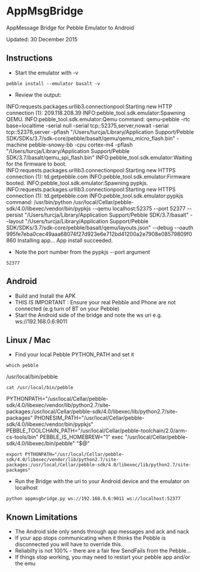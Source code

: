 # AppMsgBridge
AppMessage Bridge for Pebble Emulator to Android

Updated: 30 December 2015

Instructions
------------

* Start the emulator with -v

`pebble install --emulator basalt -v`

* Review the output:

INFO:requests.packages.urllib3.connectionpool:Starting new HTTP connection (1): 209.118.208.39
INFO:pebble_tool.sdk.emulator:Spawning QEMU.
INFO:pebble_tool.sdk.emulator:Qemu command: qemu-pebble -rtc base=localtime -serial null -serial tcp::52375,server,nowait -serial tcp::52376,server -pflash "/Users/turcja/Library/Application Support/Pebble SDK/SDKs/3.7/sdk-core/pebble/basalt/qemu/qemu_micro_flash.bin" -machine pebble-snowy-bb -cpu cortex-m4 -pflash "/Users/turcja/Library/Application Support/Pebble SDK/3.7/basalt/qemu_spi_flash.bin"
INFO:pebble_tool.sdk.emulator:Waiting for the firmware to boot.
INFO:requests.packages.urllib3.connectionpool:Starting new HTTPS connection (1): td.getpebble.com
INFO:pebble_tool.sdk.emulator:Firmware booted.
INFO:pebble_tool.sdk.emulator:Spawning pypkjs.
INFO:requests.packages.urllib3.connectionpool:Starting new HTTPS connection (1): td.getpebble.com
INFO:pebble_tool.sdk.emulator:pypkjs command: /usr/bin/python /usr/local/Cellar/pebble-sdk/4.0/libexec/vendor/bin/pypkjs --qemu localhost:52375 --port 52377 --persist "/Users/turcja/Library/Application Support/Pebble SDK/3.7/basalt" --layout "/Users/turcja/Library/Application Support/Pebble SDK/SDKs/3.7/sdk-core/pebble/basalt/qemu/layouts.json" --debug --oauth 995fe7eba0cec49aaa68074f27d923e6e712bd41200a2e7908e08579809f0860
Installing app...
App install succeeded.

* Note the port number from the pypkjs --port argument

`52377`

Android
-
* Build and Install the APK
* THIS IS IMPORTANT : Ensure your real Pebble and Phone are not connected (e.g turn of BT on your Pebble)
* Start the Android side of the bridge and note the ws uri e.g. ws://192.168.0.6:9011

Linux / Mac
-
* Find your local Pebble PYTHON_PATH and set it

`which pebble`

/usr/local/bin/pebble

`cat /usr/local/bin/pebble`

PYTHONPATH="/usr/local/Cellar/pebble-sdk/4.0/libexec/vendor/lib/python2.7/site-packages:/usr/local/Cellar/pebble-sdk/4.0/libexec/lib/python2.7/site-packages" PHONESIM_PATH="/usr/local/Cellar/pebble-sdk/4.0/libexec/vendor/bin/pypkjs" PEBBLE_TOOLCHAIN_PATH="/usr/local/Cellar/pebble-toolchain/2.0/arm-cs-tools/bin" PEBBLE_IS_HOMEBREW="1" exec "/usr/local/Cellar/pebble-sdk/4.0/libexec/bin/pebble" "$@"

```
export PYTHONPATH="/usr/local/Cellar/pebble-sdk/4.0/libexec/vendor/lib/python2.7/site-packages:/usr/local/Cellar/pebble-sdk/4.0/libexec/lib/python2.7/site-packages"
```

* Run the Bridge with the uri to your Android device and the emulator on localhost  

`python appmsgbridge.py ws://192.168.0.6:9011 ws://localhost:52377`


Known Limitations
-
* The Android side only sends through app messages and ack and nack
* If your app stops communicating when it thinks the Pebble is disconnected you will have to override this.
* Reliabilty is not 100% - there are a fair few SendFails from the Pebble...
* If things stop working, you may need to restart your pebble app
and/or the emu
